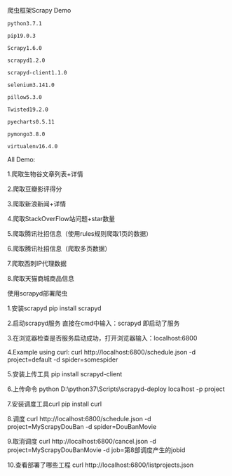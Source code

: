 爬虫框架Scrapy Demo
```
python3.7.1

pip19.0.3

Scrapy1.6.0

scrapyd1.2.0

scrapyd-client1.1.0

selenium3.141.0

pillow5.3.0

Twisted19.2.0

pyecharts0.5.11

pymongo3.8.0

virtualenv16.4.0
```

All Demo:

1.爬取生物谷文章列表+详情

2.爬取豆瓣影评得分

3.爬取新浪新闻+详情

4.爬取StackOverFlow站问题+star数量

5.爬取腾讯社招信息（使用rules规则爬取1页的数据）

6.爬取腾讯社招信息（爬取多页数据）

7.爬取西刺IP代理数据

8.爬取天猫商城商品信息



使用scrapyd部署爬虫

1.安装scrapyd
pip install scrapyd

2.启动scrapyd服务
直接在cmd中输入：scrapyd 即启动了服务

3.在浏览器检查是否服务启动成功，打开浏览器输入：localhost:6800

4.Example using curl:
curl http://localhost:6800/schedule.json -d project=default -d spider=somespider

5.安装上传工具
pip install scrapyd-client

6.上传命令
python D:\python37\Scripts\scrapyd-deploy localhost -p project

7.安装调度工具curl
pip install curl

8.调度
curl http://localhost:6800/schedule.json -d project=MyScrapyDouBan -d spider=DouBanMovie

9.取消调度
curl http://localhost:6800/cancel.json -d project=MyScrapyDouBanMovie -d job=第8部调度产生的jobid

10.查看部署了哪些工程
curl http://localhost:6800/listprojects.json



